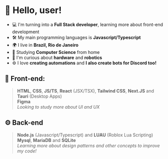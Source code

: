 
#  👋 Hello, user!
- 💻 I'm turning into a **Full Stack developer**, learning more about front-end development
- 🛠️ My main programming languages is **Javascript/Typescript**
- 🌍 I live in **Brazil, Rio de Janeiro**
- 📕 Studying **Computer Science** from home
- 🤖 I'm curious about **hardware** and **robotics**
- ⚙️ I love **creating automations** and **I also create bots for Discord too!**


## 🎨 Front-end:
> **HTML**, **CSS**, **JS/TS**, **React** (JSX/TSX), **Tailwind CSS**, **Next.JS** and **Tauri** (Desktop Apps)<br>
> **Figma**<br>
> *Looking to study more about UI and UX*

## ⚙️ Back-end
> **Node.js** (Javascript/Typescript) and **LUAU** (Roblox Lua Scripting)<br>
> **Mysql**, **MariaDB** and **SQLite**<br>
> *Learning more about design patterns and other concepts to improve my code!*
